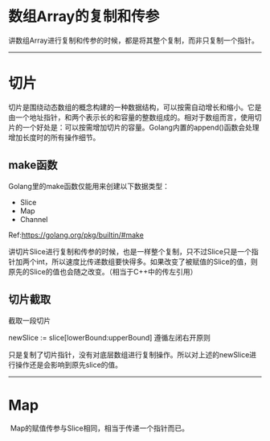 # 数组Array的复制和传参

​	讲数组Array进行复制和传参的时候，都是将其整个复制，而非只复制一个指针。

------

# 切片

​	切片是围绕动态数组的概念构建的一种数据结构，可以按需自动增长和缩小。它是由一个地址指针，和两个表示长的和容量的整数组成的。相对于数组而言，使用切片的一个好处是：可以按需增加切片的容量。Golang内置的append()函数会处理增加长度时的所有操作细节。



## make函数

Golang里的make函数仅能用来创建以下数据类型：

- Slice 
- Map 
- Channel

Ref:https://golang.org/pkg/builtin/#make

讲切片Slice进行复制和传参的时候，也是一样整个复制，只不过Slice只是一个指针加两个int，所以速度比传递数组要快得多。如果改变了被赋值的Slice的值，则原先的Slice的值也会随之改变。（相当于C++中的传左引用）

## 切片截取

截取一段切片

newSlice  := slice[lowerBound:upperBound]     遵循左闭右开原则

只是复制了切片指针，没有对底层数组进行复制操作。所以对上述的newSlice进行操作还是会影响到原先slice的值。

------



# Map

​	Map的赋值传参与Slice相同，相当于传递一个指针而已。

